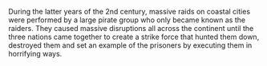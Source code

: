 During the latter years of the 2nd century, massive raids on coastal cities were performed by a large pirate group who only became known as the raiders. They caused massive disruptions all across the continent until the three nations came together to create a strike force that hunted them down, destroyed them and set an example of the prisoners by executing them in horrifying ways.